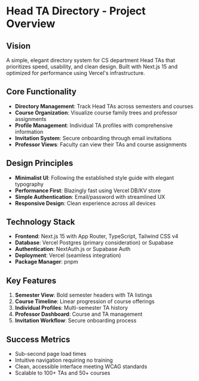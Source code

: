 # Head TA Directory - Project Overview

## Vision
A simple, elegant directory system for CS department Head TAs that prioritizes speed, usability, and clean design. Built with Next.js 15 and optimized for performance using Vercel's infrastructure.

## Core Functionality
- **Directory Management**: Track Head TAs across semesters and courses
- **Course Organization**: Visualize course family trees and professor assignments
- **Profile Management**: Individual TA profiles with comprehensive information
- **Invitation System**: Secure onboarding through email invitations
- **Professor Views**: Faculty can view their TAs and course assignments

## Design Principles
- **Minimalist UI**: Following the established style guide with elegant typography
- **Performance First**: Blazingly fast using Vercel DB/KV store
- **Simple Authentication**: Email/password with streamlined UX
- **Responsive Design**: Clean experience across all devices

## Technology Stack
- **Frontend**: Next.js 15 with App Router, TypeScript, Tailwind CSS v4
- **Database**: Vercel Postgres (primary consideration) or Supabase
- **Authentication**: NextAuth.js or Supabase Auth
- **Deployment**: Vercel (seamless integration)
- **Package Manager**: pnpm

## Key Features
1. **Semester View**: Bold semester headers with TA listings
2. **Course Timeline**: Linear progression of course offerings
3. **Individual Profiles**: Multi-semester TA history
4. **Professor Dashboard**: Course and TA management
5. **Invitation Workflow**: Secure onboarding process

## Success Metrics
- Sub-second page load times
- Intuitive navigation requiring no training
- Clean, accessible interface meeting WCAG standards
- Scalable to 100+ TAs and 50+ courses